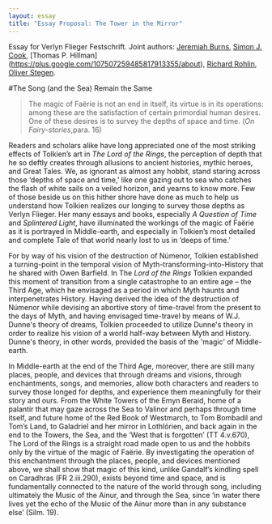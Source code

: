 ```yaml
---
layout: essay
title: "Essay Proposal: The Tower in the Mirror"
---
```

Essay for Verlyn Flieger Festschrift. Joint authors: [Jeremiah Burns](https://plus.google.com/+JeremiahBurns/about), [Simon J. Cook](https://plus.google.com/+simoncook/about), [Thomas P. Hillman] (https://plus.google.com/107507259485817913355/about), [Richard Rohlin](https://plus.google.com/+RichardRohlin/about), [Oliver Stegen](https://plus.google.com/+OliverStegen/about).

#The Song (and the Sea) Remain the Same

>The magic of Faërie is not an end in itself, its virtue is in its operations: among these are the satisfaction of certain primordial human desires. One of these desires is to survey the depths of space and time. (*On Fairy-stories*,para. 16)

Readers and scholars alike have long appreciated one of the most striking effects of Tolkien’s art in *The Lord of the Rings*, the perception of depth that he so deftly creates through allusions to ancient histories, mythic heroes, and Great Tales.  We, as ignorant as almost any hobbit, stand staring across those ‘depths of space and time,’ like one gazing out to sea who catches the flash of white sails on a veiled horizon, and yearns to know more.  Few of those beside us on this hither shore have done as much to help us understand how Tolkien realizes our longing to survey those depths as Verlyn Flieger.  Her many essays and books, especially *A Question of Time* and *Splintered Light*, have illuminated the workings of the magic of Faërie as it is portrayed in Middle-earth, and especially in Tolkien’s most detailed and complete Tale of that world nearly lost to us in ‘deeps of time.’

For by way of his vision of the destruction of Númenor, Tolkien established a turning-point in the temporal vision of Myth-transforming-into-History that he shared with Owen Barfield.  In The *Lord of the Rings* Tolkien expanded this moment of transition from a single catastrophe to an entire age – the Third Age, which he envisaged as a period in which Myth haunts and interpenetrates History.  Having derived the idea of the destruction of Númenor while devising an abortive story of time-travel from the present to the days of Myth, and having envisaged time-travel by means of W.J. Dunne's theory of dreams, Tolkien proceeded to utilize Dunne's theory in order to realize his vision of a world half-way between Myth and History.  Dunne's theory, in other words, provided the basis of the 'magic' of Middle-earth.

In Middle-earth at the end of the Third Age, moreover, there are still many places, people, and devices that through dreams and visions, through enchantments, songs, and memories, allow both characters and readers to survey those longed for depths, and experience them meaningfully for their story and ours.  From the White Towers of the Emyn Beraid, home of a palantír that may gaze across the Sea to Valinor and perhaps through time itself, and future home of the Red Book of Westmarch, to Tom Bombadil and Tom’s Land, to Galadriel and her mirror in Lothlórien, and back again in the end to the Towers, the Sea, and the ‘West that is forgotten’ (TT 4.v.670), The Lord of the Rings is a straight road made open to us and the hobbits only by the virtue of the magic of Faërie.  By investigating the operation of this enchantment through the places, people, and devices mentioned above, we shall show that magic of this kind, unlike Gandalf’s kindling spell on Caradhras (FR 2.iii.290), exists beyond time and space, and is fundamentally connected to the nature of the world through song, including ultimately the Music of the Ainur, and through the Sea, since ‘in water there lives yet the echo of the Music of the Ainur more than in any substance else’ (Silm. 19). 

